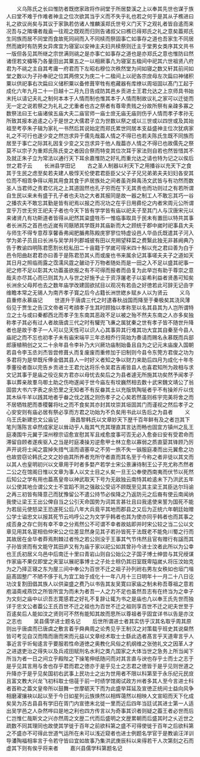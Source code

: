 <!-- { "loadSidebar": true } -->
　　义乌陈氏之长曰惟防者既揔家政将作祠堂于所居婺溪之上以奉其先世也谋于族人曰堂不难于作难者神主之位次欲其当乎义而不失乎礼也若之何于是其从子樵进曰礼之欲议尚矣与其议于家孰若仿诸人惟麟溪郑氏世号义门天下之观礼者皆自逺而来况吾与之隣壤者哉盍一往观之既观而归则告诸叔父曰樵已得郑氏之礼之意矣葢郑氏生同族而居不同堂而食故死同祠而入不同椟而祭固事亡如事存之道也吾家生不同居然而嵗时有防男女异席宜为寝室以安神主夫妇共椟祭则迁主于堂男女类序其文共书一版但各见其所继之宗世满则祧之是亦事亡如事存之道也是亦郑氏之意也惟防曰然诸侄若文橚等乃各量田出其粟五之一以相厥事凢为寝室五楹间中祀其六世祖贤八府君为不祧之主自其考庸一府君而下左昭右穆位次秩然堂为间如寝之数又轩其前间如堂之数以为子孙奉祀之位其两傍又为庑二十二楹间上以祀各宗庻母左次扁曰神储积粟以供祀事右次扁曰义储积粟以备修葺宰牲有庖藏器有库缭以周垣固以髙门工起于成化六年九月二十一日越十二月九日告成防其邑乡贡进士王君允达之上京师具书始末托以请记夫礼之制何本本于人情而制也惟其本于人情而制故议礼之家可以迁徙而无一定之说若祭之为礼礼之尤重者也古之祭者有尊卑贵贱之分故所祭有亲疎多寡之数祭法曰王七庙诸侯五庙大夫二庙官师一庙士庻无庙无庙则伤乎人情而孝子孝孙无所致其报本追逺之心于是世之大儒君子立为世数以祭之或以三世或以四世或及其始祖至考亭朱子辑为家礼一书然后其说始定而郑氏累世同居本支益盛神主位次犹病家礼之不可行也遂少变之然岂求异于儒先哉葢人情之不得已也若夫陈氏生既不同族而居至于事亡之际其礼因复少变之又岂求异于他人哉葢亦人情之不得已也故儒先之祭莫不以宗子为重郑氏陈氏变之者因合祭而特变其位次耳于家法则自若也然皆惜其不及就正朱子立为常法以通行天下耳余嘉惟防之好礼而重允达之请也特为记之以俟后世之君子云
　　长洲县学田记
　　古之圣人制器以利天下之用播谷以充天下之食其于生民之虑至矣若夫建人极惇天伦使君君臣臣父父子子兄兄弟弟夫夫妇妇各安其位而不相乖争得以用其用食其食于庐居族处之间者虽尧舜禹汤文武皆与有功然而数圣人当君师之责君亿兆之上其道固然也孔子穷而在下无其责也而功则过之有若所谓自生民以来未有盛于孔子者也夫功之大者其报同是故一器之制工人不敢忘其巧一谷之播农夫不敢忘其勤是皆有祀焉以报之而况功之在乎日用彞伦之内者宋周元公所谓宜乎万世无穷王祀夫子者也今天下皆有学学皆有庙以祀夫子至其门人与汉唐宋元以来诸贤凢有功斯道者皆得从祀然其粢盛牲币一惟临事取具于民未有置田以特共其事者长洲苏之首邑也近嵗有司陿陋其学既并其庙新而大之顾统于郡中嵗时祀事县大夫与师生不得专意荐享馨香弗闻肥腯弗陈殿庑寥寥位特虚设邑人华嵒氏既遣其子河入学为弟子员且曰长洲与吴学并列郡城彼有田以充朔望释菜之费繄此独无非甚阙典乃告于教谕四明陈君愿割长稔私田二十亩籍于学嵗可得米四十斛以充之君曰善为白于邑令阳曲赵君君亦曰善于是陈君恐其乆而或废也书来属余记其事嗟夫夫子之道如天其日月之照临雨露之霑濡风霆之皷动于万物者随处而是一田之入不足以盛其祀事一祀之修不足以彰其大功葢虽欲报之有不可得而报者而嵒复为此举岂有助于尊崇之意哉夫亦尽其心而已则其为人与世之好施予止于资浮屠老子以妄希利益者贤愚可知矣长洲余父母邦也去之数年庙学改建固欲拭目以观况有若嵒之好徳若此可辞无记嵒字维瞻本常之无锡人为南齐孝子寳之后今占籍长洲世緫乡赋乡人以为贤云
　　义乌县重修永慕庙记
　　世道升于唐虞三代之时逮春秋战国而降至于秦极矣其浇风薄俗见于贾生之告汉文帝者可考顔孝子生其时顾独以孝称至以名其县其为人岂所谓特立之士与或曰秦都西北而孝子生东南其恶政不足以被之殆不然夫东南之人亦多矣独称孝子其必有过人者故唐虞三代之时有驩兜飞亷之属犹秦之世有孝子皆不随世升降者也是故于孝子一人可以见天性可以识人心其事异其行难其功大宜其自秦至今县人庙祀之而不忘也初孝子未有庙宋端平三年丞相乔行简始为奏请而赐名永慕既而兵部郎康植稍创之又二十余年县令李补乃大兴厥功庙制始备且自为之记元末庙废入国朝若县令李玉丞刘杰皆尝修葺乆而复废废而重修加于旧制则今县令东筦方君俊之功为多君将为是举既斥俸金倡其县人一时好义者知之争以财力来助后四月为成化十年冬季董役者亟以完告乡贡进士王君允达将乐令吴君吉甫皆县人也喜君知所为政相与求文记其事于是庙之役讫矣方君亦以母忧去矣后之为县者遽无所施其功矣然予闻孝子事以葬亲故羣乌啣土助之伤吻遂闻于世今庙左有坟巍然相去数十武宋魏文靖公了翁固尝大书六字表之余恐里之无知者不有反畚其土以充版筑陶埏者乎不有操斧斤以伐其木纵牛羊以践其地者乎畚之伐之践之则伤孝子之心矣若然虽则栋宇完美将舍之而不居牺牲肥而黍稷馨将吐之而不食矣其亦封其坟崇其垣固其门而谨视之然后孝子之心安安则有庙必居有祭必享而方君之功始为不负矣用书此以告后之为县者
　　义乌王氏新建忠文公庙记
　　唐昌黎韩氏以文章妙天下歴千百年鲜有及之者岂其下笔刋落陈言卓然成家足以耸动乎人哉其气充其理直其言达而畅也固宜方镇州之乱王庭凑围牛元翼于深州穆宗诏愈宣慰其军且戒愈度事可否无必入愈奋曰安有受君命而滞留自顾者遂疾驱入之当是时庭凑操刃逆愈甲士林立愈以寡弱之质直婴其锋顾乃厉声开说将士闻之震掉失措气沮而语塞卒之不劳一旅不失一镞服庭凑而出元翼愈之功也故尝窃论韩氏之文之妙由其所养者充所守者直而其名至于今称之者非徒以其文而以其人也皇明初兴以文章用于时者多婺产若学士宋公景濓待制王公子充尤称杰然者二公之在馆阁日惟以文章为事人以文士目之乆矣一旦王公奉使西南夷而伏节以死然后知公之学有用也葢髙皇帝以神武取天下号为无敌独云南恃其崄逺未下乃洪武五年以公使其地佥谓公文士不宜蹈不测之强敌公受诏不顾既至见其主梁王其臣达尔玛谕之再三初皆有降意己而犹豫留公不遣公持节必俟降之乃返防元之后裔有使云南闻纳我使让梁王王出公俾自当之公引天命国势为词其言甚壮且曰我逺使来誓为国死不能为若屈元使怒梁王恐遂死公后八年大兵竟平其地而郡县之又后为正统六年朝廷始赠公学士谥忠文以报其死节云呜呼公之为文学乎韩者也其为使亦同乎韩者也而其事之成否身之存亡则有幸不幸之分焉然公不可谓不幸者故姑即并时宋公较之当二公以文章见用其名寔相伯仲宋公之位差显然身见其子若孙皆死于法既老不能免川蜀之行而其故居在金华者莽焉荆棘过者怜之若公则没于王事其气节伟然且官有赠行有諡而其子孙皆贤而有文能守其田庐又有为庙于家以祀公如其曾孙今进士汶者此所以为公幸也王氏初居义乌邑中后南迁十里曰青岩山则自公始公之子国子博士绅尝与其兄绶谋作家庙不果仅即堂之夹室以展祀事博士之子处士稌仍其旧室既卑隘嵗乆将压汶始克为之乃择正寝之东为屋三间中奉公为百世不迁之祖子孙列祔右男左女秩如也垣门堦庭髙固整广不陋不侈于礼为宜工始于成化十一年八月十三日明年十一月二十八日讫功汶复割田倡其族人以供粢盛之费乃以书告其友吴寛曰家庙之制未称吾尊祖之意若庖湢斋戒燕饮之所皆所宜为而未为者吾一人之力不足也虽然吾志有在终当为之幸子为文刻之庙中以识吾志寛感君之好礼不复辞让辄为书之是庙也凢以奉王氏先世而独详于忠文公者葢公王氏百世不迁之祖也为百世不迁之祖则享百世不迁之祀夫世至于百逺矣后人能如汶之贤则可不然有能知其故而思所以尊祖者乎固宜详书以告是亦汶之志也
　　吴县儒学进士题名记
　　后世所谓进士者其实仿乎汉其名取乎周其原则出乎唐虞而已唐虞之敷言着乎舜典周之论秀见乎王制汉之对策载乎班史其说粲然皆可考见自汉而隋而唐而宋而元益以文章经术取士士繇此选者髙言乎天道卑言乎人事近言乎圻甸逺言乎要服若性命道徳之奥教化风俗之机纲维之张弛礼文之因革人才之进退吏治之得失以及兵戎田赋刑名水利之类凢国家之大体当世之急务上所当闻下所当为者一日之间立乎殿陛之下操笔伸纸随问而对其言直与谀也存乎士而士之志于是乎见其言用与舍也存乎君而君之徳亦于是乎见士之志君之徳皆于是乎见则世道之升降亦于是乎见矣国初右武事上民功士之出为世用者不限以科第至于永乐纪元民庻且富文教大兴龙飞初科取士倍蓰于前一时绩学馆阁试政方州者多其人至今言进士科者首称之葢文皇帝所以鼓舞一世摩砺天下而为此盛举耳延及宣徳正统间士益向风争相磨濯攘袂以起以至于今日如星列云族焕然以相辉蔼然以相映人文宣昭而天下化成矣吴为苏古县县有学旧在胥门内宣徳末北徙一里而近后四年当廷试其进士第一人适出吴学邑之人杂然哗曰是地之利也四方传言以为奇事其识者则疑之葢王者必世而后仁岂惟仁哉斯文之兴亦然周之文歴二代而后盛明之文歴累朝而后盛其时之乆近世之疏数不同其理同也故使其学徙于百年之前欲科第之盛不可得使徙于百年之后欲科第之不盛亦不可得此世道气运所在未可以浅近窥者也进士例题名学官于是教谕汪洋训导潘陶福相率言于令若守皆曰宜如故事乃集洪武庚辰科以来得若干人次第刻之石而虚其下则有俟乎将来者
　　嘉兴县儒学科第题名记
